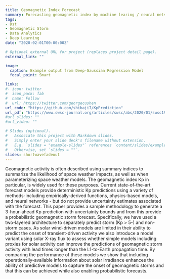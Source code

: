 ```yaml
---
title: Geomagnetic Index Forecast
summary: Forecasting geomagnetic index by machine learing / neural nets.
tags:
- Dst
- Geomagnetic Storm
- Data Analytics
- Deep Learning
date: "2020-02-01T00:00:00Z"

# Optional external URL for project (replaces project detail page).
external_link: ""

image:
  caption: Example output from Deep-Gaussian Regression Model
  focal_point: Smart

links:
#- icon: twitter
#  icon_pack: fab
#  name: Follow
#  url: https://twitter.com/georgecushen
url_code: "https://github.com/shibaji7/KpPrediction"
url_pdf: "https://www.swsc-journal.org/articles/swsc/abs/2020/01/swsc190086/swsc190086.html"
#url_slides: ""
#url_video: ""

# Slides (optional).
#   Associate this project with Markdown slides.
#   Simply enter your slide deck's filename without extension.
#   E.g. `slides = "example-slides"` references `content/slides/example-slides.md`.
#   Otherwise, set `slides = ""`.
slides: shortwavefadeout
---
```

Geomagnetic activity is often described using summary indices to summarize the likelihood of space weather impacts, as well as when parameterizing space weather models. The geomagnetic index Kp in particular, is widely used for these purposes. Current state-of-the-art forecast models provide deterministic Kp predictions using a variety of methods-including empirically-derived functions, physics-based models, and neural networks - but do not provide uncertainty estimates associated with the forecast. This paper provides a sample methodology to generate a 3-hour-ahead Kp prediction with uncertainty bounds and from this provide a probabilistic geomagnetic storm forecast. Specifically, we have used a two-layered architecture to separately predict storm (Kp > 5-) and non-storm cases. As solar wind-driven models are limited in their ability to predict the onset of transient-driven activity we also introduce a model variant using solar X-ray flux to assess whether simple models including proxies for solar activity can improve the predictions of geomagnetic storm activity with lead times longer than the L1-to-Earth propagation time. By comparing the performance of these models we show that including operationally-available information about solar irradiance enhances the ability of predictive models to capture the onset of geomagnetic storms and that this can be achieved while also enabling probabilistic forecasts.

